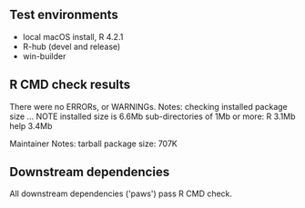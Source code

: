 ## Test environments

* local macOS install, R 4.2.1
* R-hub (devel and release)
* win-builder

## R CMD check results

There were no ERRORs, or WARNINGs.
Notes:
checking installed package size ... NOTE
  installed size is  6.6Mb
  sub-directories of 1Mb or more:
    R      3.1Mb
    help   3.4Mb

Maintainer Notes: tarball package size: 707K

## Downstream dependencies

All downstream dependencies ('paws') pass R CMD check.
